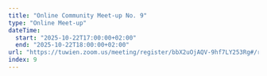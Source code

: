 ```yaml
---
title: "Online Community Meet-up No. 9"
type: "Online Meet-up"
dateTime:
  start: "2025-10-22T17:00:00+02:00"
  end: "2025-10-22T18:00:00+02:00"
url: "https://tuwien.zoom.us/meeting/register/bbX2uOjAQV-9hf7LY253Rg#/registration"
index: 9
---
```

